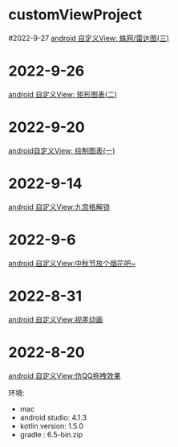 # customViewProject

#2022-9-27
[android 自定义View: 蛛网/雷达图(三)](https://juejin.cn/post/7147966036803846152/)

# 2022-9-26
[android 自定义View: 矩形图表(二)](https://juejin.cn/post/7147601889104756772/)

# 2022-9-20
[android自定义View: 绘制图表(一)](https://blog.csdn.net/weixin_44819566/article/details/126951538)

# 2022-9-14
[android 自定义View:九宫格解锁](https://blog.csdn.net/weixin_44819566/article/details/126853687)

# 2022-9-6
[android 自定义View:中秋节放个烟花吧~](https://blog.csdn.net/weixin_44819566/article/details/126728890)

# 2022-8-31
[android 自定义View:视差动画](https://blog.csdn.net/weixin_44819566/article/details/126623382)

# 2022-8-20
[android 自定义View:仿QQ拖拽效果](https://blog.csdn.net/weixin_44819566/article/details/126441557)

 环境: 
- mac 
- android studio: 4.1.3
- kotlin version: 1.5.0
- gradle : 6.5-bin.zip

